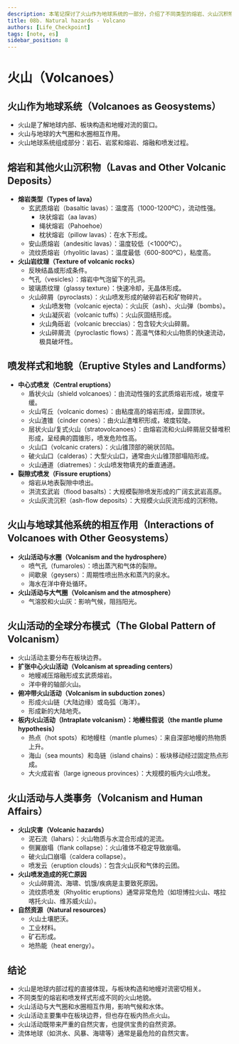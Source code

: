 ```yaml
---
description: 本笔记探讨了火山作为地球系统的一部分，介绍了不同类型的熔岩、火山沉积物、喷发样式和地貌，阐述了火山活动与水圈、大气圈的相互作用，分析了火山活动的全球分布模式（板块边界和热点），并讨论了火山灾害和自然资源。
title: 08b. Natural hazards - Volcano
authors: [Life_Checkpoint]
tags: [note, es]
sidebar_position: 8
---
```

# 火山（Volcanoes）

## 火山作为地球系统（Volcanoes as Geosystems）

*   火山是了解地球内部、板块构造和地幔对流的窗口。
*   火山与地球的大气圈和水圈相互作用。
*   火山地球系统组成部分：岩石、岩浆和熔岩、熔融和喷发过程。

## 熔岩和其他火山沉积物（Lavas and Other Volcanic Deposits）

*   **熔岩类型（Types of lava）**
    *   玄武质熔岩（basaltic lavas）：温度高（1000-1200ºC），流动性强。
        *   块状熔岩（aa lavas）
        *   绳状熔岩（Pahoehoe）
        *   枕状熔岩（pillow lavas）：在水下形成。
    *   安山质熔岩（andesitic lavas）：温度较低（\<1000ºC）。
    *   流纹质熔岩（rhyolitic lavas）：温度最低（600-800ºC），粘度高。
*   **火山岩纹理（Texture of volcanic rocks）**
    *   反映结晶或形成条件。
    *   气孔（vesicles）：熔岩中气泡留下的孔洞。
    *   玻璃质纹理（glassy texture）：快速冷却，无晶体形成。
    *   火山碎屑（pyroclasts）：火山喷发形成的破碎岩石和矿物碎片。
        *   火山喷发物（volcanic ejecta）：火山灰（ash）、火山弹（bombs）。
        *   火山凝灰岩（volcanic tuffs）：火山灰固结形成。
        *   火山角砾岩（volcanic breccias）：包含较大火山碎屑。
        *   火山碎屑流（pyroclastic flows）：高温气体和火山物质的快速流动，极具破坏性。

## 喷发样式和地貌（Eruptive Styles and Landforms）

*   **中心式喷发（Central eruptions）**
    *   盾状火山（shield volcanoes）：由流动性强的玄武质熔岩形成，坡度平缓。
    *   火山穹丘（volcanic domes）：由粘度高的熔岩形成，呈圆顶状。
    *   火山渣锥（cinder cones）：由火山渣堆积形成，坡度较陡。
    *   层状火山/复式火山（stratovolcanoes）：由熔岩流和火山碎屑层交替堆积形成，呈经典的圆锥形，喷发危险性高。
    *   火山口（volcanic craters）：火山锥顶部的碗状凹陷。
    *   破火山口（calderas）：大型火山口，通常由火山锥顶部塌陷形成。
    *   火山通道（diatremes）：火山喷发物填充的垂直通道。
*   **裂隙式喷发（Fissure eruptions）**
    *   熔岩从地表裂隙中喷出。
    *   洪流玄武岩（flood basalts）：大规模裂隙喷发形成的广阔玄武岩高原。
    *   火山灰流沉积（ash-flow deposits）：大规模火山灰流形成的沉积物。

## 火山与地球其他系统的相互作用（Interactions of Volcanoes with Other Geosystems）

*   **火山活动与水圈（Volcanism and the hydrosphere）**
    *   喷气孔（fumaroles）：喷出蒸汽和气体的裂隙。
    *   间歇泉（geysers）：周期性喷出热水和蒸汽的泉水。
    *   海水在洋中脊处循环。
*   **火山活动与大气圈（Volcanism and the atmosphere）**
    *   气溶胶和火山灰：影响气候，阻挡阳光。

## 火山活动的全球分布模式（The Global Pattern of Volcanism）

*   火山活动主要分布在板块边界。
*   **扩张中心火山活动（Volcanism at spreading centers）**
    *   地幔减压熔融形成玄武质熔岩。
    *   洋中脊的轴部火山。
*   **俯冲带火山活动（Volcanism in subduction zones）**
    *   形成火山链（大陆边缘）或岛弧（海洋）。
    *   形成新的大陆地壳。
*   **板内火山活动（Intraplate volcanism）：地幔柱假说（the mantle plume hypothesis）**
    *   热点（hot spots）和地幔柱（mantle plumes）：来自深部地幔的热物质上升。
    *   海山（sea mounts）和岛链（island chains）：板块移动经过固定热点形成。
    *   大火成岩省（large igneous provinces）：大规模的板内火山喷发。

## 火山活动与人类事务（Volcanism and Human Affairs）

*   **火山灾害（Volcanic hazards）**
    *   泥石流（lahars）：火山物质与水混合形成的泥流。
    *   侧翼崩塌（flank collapse）：火山锥体不稳定导致崩塌。
    *   破火山口崩塌（caldera collapse）。
    *   喷发云（eruption clouds）：包含火山灰和气体的云团。
*   **火山喷发造成的死亡原因**
    *   火山碎屑流、海啸、饥饿/疾病是主要致死原因。
    *   流纹质喷发（Rhyolitic eruptions）通常非常危险（如坦博拉火山、喀拉喀托火山、维苏威火山）。
*   **自然资源（Natural resources）**
    *   火山土壤肥沃。
    *   工业材料。
    *   矿石形成。
    *   地热能（heat energy）。

## 结论

*   火山是地球内部过程的直接体现，与板块构造和地幔对流密切相关。
*   不同类型的熔岩和喷发样式形成不同的火山地貌。
*   火山活动与大气圈和水圈相互作用，影响气候和水体。
*   火山活动主要集中在板块边界，但也存在板内热点火山。
*   火山活动既带来严重的自然灾害，也提供宝贵的自然资源。
*   流体地球（如洪水、风暴、海啸等）通常是最危险的自然灾害。
